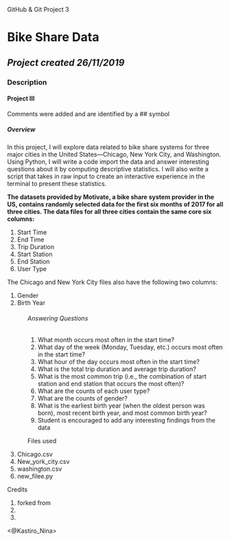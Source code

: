 ﻿<html>
<head>GitHub & Git Project 3 </head>
<h1><b> Bike Share Data </b></h1>

<h2><b><i>Project created 26/11/2019</i></b></h2>
 
<h3><b>Description</b></h3>  

<h4><b>Project III</b></h4>

<p> Comments were added and are identified by a ## symbol</p> 

<h5> Overview </h5>

<p>In this project, I will explore data related to bike share systems for three major cities in the United States—Chicago, New York City, and Washington. Using Python,
I will write a code import the data and answer interesting questions about it by computing descriptive statistics. I will also write a script that takes in raw input to create an interactive experience in the terminal to present these statistics.</p>

**The datasets provided by Motivate, a bike share system provider in the US, contains randomly selected data for the first six months of 2017 for all three cities. The data files for all three cities contain the same core six columns:**
<ol>
<li> Start Time </li> 
<li> End Time </li> 
<li> Trip Duration </li> 
<li> Start Station </li> 
<li> End Station </li> 
<li>  User Type </li> 
</ol>

<p>The Chicago and New York City files also have the following two columns:</p>

<ol>
<li>Gender</li>
<li>Birth Year</li>
<ol>


<h6>Answering Questions </h6>
<ol>
<li> What month occurs most often in the start time?</li>
<li> What day of the week (Monday, Tuesday, etc.) occurs most often in the start time? </li>
<li> What hour of the day occurs most often in the start time?</li>
<li> What is the total trip duration and average trip duration?</li>
<li> What is the most common trip (i.e., the combination of start station and end station that occurs the most often)?</li>
<li> What are the counts of each user type?</li>
<li> What are the counts of gender?</li>
<li> What is the earliest birth year (when the oldest person was born), most recent birth year, and most common birth year?</li>
<li> Student is encouraged to add any interesting findings from the data</li>
</ol>

<h7>Files used</h7>
</ol>
<li>Chicago.csv </li>
<li>New_york_city.csv</li>
<li>washington.csv</li>
<li>new_filee.py</li>
</ol>

<h8> Credits</h8>
<ol>
<li>forked from <https://github.com/udacity/pdsnd_github></li>
<li><https://githowto.com/tagging_versions></li>
<li><https://www.markdownguide.org/basic-syntax/></li>
</ol>

<@Kastiro_Nina>

</html>